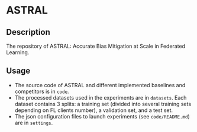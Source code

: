 # ASTRAL

## Description

The repository of ASTRAL: Accurate Bias Mitigation at Scale in Federated Learning.

## Usage
- The source code of ASTRAL and different implemented baselines and competitors is in ```code```.
- The processed datasets used in the experiments are in ```datasets```. Each dataset contains 3 splits: a training set (divided into several training sets depending on FL clients number), a validation set, and a test set.
- The json configuration files to launch experiments (see ```code/README.md```) are in ```settings```.

